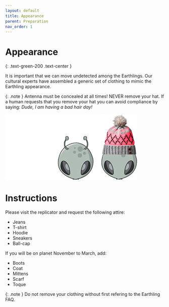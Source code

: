 ```yaml
---
layout: default
title: Appearance
parent: Preparation
nav_order: 1
---
```


# Appearance
{: .text-green-200 .text-center }

It is important that we can move undetected among the Earthlings. Our cultural experts have assembled a generic set of clothing to mimic the Earthling appearance.

{: .note }
Antenna must be concealed at all times!
NEVER remove your hat. 
If a human requests that you remove your hat you can avoid compliance by saying: *Dude, I am having a bad hair day!*

![Antenna](../images/antenna.png)

# Instructions

Please visit the replicator and request the following attire:

- Jeans
- T-shirt
- Hoodie
- Sneakers
- Ball-cap

If you will be on planet November to March, add:

- Boots
- Coat
- Mittens
- Scarf
- Toque

{: .note }
Do not remove your clothing without first refering to the Earthling FAQ.
